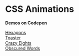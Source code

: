 # CSS Animations

**Demos on Codepen**<br>

[Hexagons](https://codepen.io/TWAIN/full/ygGyzj/)<br>
[Toaster](https://codepen.io/TWAIN/full/rjQNpJ/)<br>
[Crazy Eights](https://codepen.io/TWAIN/full/oZJBZK/)<br>
[Obscured Words](https://codepen.io/TWAIN/full/yMwdEX/)<br>


